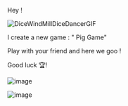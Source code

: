 Hey !



 ![DiceWindMillDiceDancerGIF](https://github.com/merliotte/Pig-Game/assets/105237073/ee7b7ea2-3c7b-4be5-8569-fa4d39a19238)



 
I create a new game : " Pig Game"


Play with your friend and here we goo !

Good luck 🏆!


![image](https://github.com/merliotte/Pig-Game/assets/105237073/e4c389bd-d18a-4e75-9d04-2869b830c473)

![image](https://github.com/merliotte/Pig-Game/assets/105237073/34f31841-af89-4ff2-a72c-cb2038ab630d)

